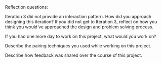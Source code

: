 Reflection questions:

Iteration 3 did not provide an interaction pattern. How did you approach designing this iteration? If you did not get to Iteration 3, reflect on how you think you would’ve approached the design and problem solving process.




If you had one more day to work on this project, what would you work on?



Describe the pairing techniques you used while working on this project.



Describe how feedback was shared over the course of this project.